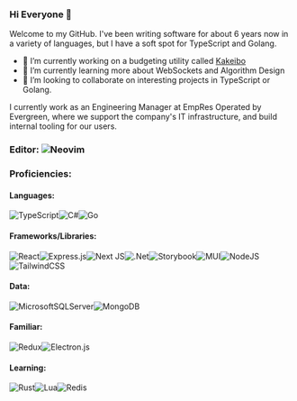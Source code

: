 ### Hi Everyone 👋

Welcome to my GitHub. I've been writing software for about 6 years now in a variety of languages, but I have a soft spot for TypeScript and Golang.

- 🔭 I’m currently working on a budgeting utility called [Kakeibo](https://github.com/dchroninger/kakeibo-turbo)
- 🌱 I’m currently learning more about WebSockets and Algorithm Design
- 👯 I’m looking to collaborate on interesting projects in TypeScript or Golang.

I currently work as an Engineering Manager at EmpRes Operated by Evergreen, where we support the company's IT infrastructure, and build internal tooling for our users.

### Editor: ![Neovim](https://img.shields.io/badge/NeoVim-%2357A143.svg?&style=flat&logo=neovim&logoColor=white)

### Proficiencies:

#### Languages:

![TypeScript](https://img.shields.io/badge/typescript-%23007ACC.svg?style=flat&logo=typescript&logoColor=white)![C#](https://img.shields.io/badge/c%23-%23239120.svg?style=flat&logo=c-sharp&logoColor=white)![Go](https://img.shields.io/badge/go-%2300ADD8.svg?style=flat&logo=go&logoColor=white)

#### Frameworks/Libraries:

![React](https://img.shields.io/badge/react-%2320232a.svg?style=flat&logo=react&logoColor=%2361DAFB)![Express.js](https://img.shields.io/badge/express.js-%23404d59.svg?style=flat&logo=express&logoColor=%2361DAFB)![Next JS](https://img.shields.io/badge/Next-black?style=flat&logo=next.js&logoColor=white)![.Net](https://img.shields.io/badge/.NET-5C2D91?style=flat&logo=.net&logoColor=white)![Storybook](https://img.shields.io/badge/-Storybook-FF4785?style=flat&logo=storybook&logoColor=white)![MUI](https://img.shields.io/badge/MUI-%230081CB.svg?style=flat&logo=mui&logoColor=white)![NodeJS](https://img.shields.io/badge/node.js-6DA55F?style=flat&logo=node.js&logoColor=white)![TailwindCSS](https://img.shields.io/badge/tailwindcss-%2338B2AC.svg?style=flat&logo=tailwind-css&logoColor=white)

#### Data:

![MicrosoftSQLServer](https://img.shields.io/badge/Microsoft%20SQL%20Server-CC2927?style=flat&logo=microsoft%20sql%20server&logoColor=white)![MongoDB](https://img.shields.io/badge/MongoDB-%234ea94b.svg?style=flat&logo=mongodb&logoColor=white)

#### Familiar:

![Redux](https://img.shields.io/badge/redux-%23593d88.svg?style=flat&logo=redux&logoColor=white)![Electron.js](https://img.shields.io/badge/Electron-191970?style=flat&logo=Electron&logoColor=white)

#### Learning:

![Rust](https://img.shields.io/badge/rust-%23000000.svg?style=flat&logo=rust&logoColor=white)![Lua](https://img.shields.io/badge/lua-%232C2D72.svg?style=flat&logo=lua&logoColor=white)![Redis](https://img.shields.io/badge/redis-%23DD0031.svg?style=flat&logo=redis&logoColor=white)
